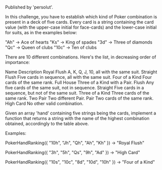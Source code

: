 Published by 'persolut'.

In this challenge, you have to establish which kind of Poker combination is present in a deck of five cards. Every card is a string containing the card value (with the upper-case initial for face-cards) and the lower-case initial for suits, as in the examples below:

"Ah"  -> Ace of hearts
"Ks"  -> King of spades
"3d"  -> Three of diamonds
"Qc"  -> Queen of clubs
"10c" -> Ten of clubs

There are 10 different combinations. Here's the list, in decreasing order of importance:

Name			Description
Royal Flush		A, K, Q, J, 10, all with the same suit.
Straight Flush		Five cards in sequence, all with the same suit.
Four of a Kind		Four cards of the same rank.
Full House		Three of a Kind with a Pair.
Flush			Any five cards of the same suit, not in sequence.
Straight		Five cards in a sequence, but not of the same suit.
Three of a Kind		Three cards of the same rank.
Two Pair		Two different Pair.
Pair			Two cards of the same rank.
High Card		No other valid combination.

Given an array 'hand' containing five strings being the cards, implement a function that returns a string with the name of the highest combination obtained, accordingly to the table above.

Examples:

PokerHandRanking({ "10h", "Jh", "Qh", "Ah", "Kh" }) -> "Royal Flush"

PokerHandRanking({ "3h", "5h", "Qs", "9h", "Ad" }) -> "High Card"

PokerHandRanking({ "10s", "10c", "8d", "10d", "10h" }) -> "Four of a Kind"
